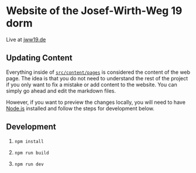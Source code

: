 # Website of the Josef-Wirth-Weg 19 dorm

Live at [jww19.de](https://jww19.de/en/index.html)

## Updating Content
Everything inside of [`src/content/pages`](https://github.com/Haussprecher-JWW19/jww19-website/tree/main/src/content/pages) is considered the content of the web page. The idea is that you do not need to understand the rest of the project if you only want to fix a mistake or add content to the website. You can simply go ahead and edit the markdown files.

However, if you want to preview the changes locally, you will need to have [Node.js](https://nodejs.org) installed and follow the steps for development below.

## Development
1. ```shell
   npm install
   ```
2. ```shell
   npm run build
   ```
3. ```shell
   npm run dev
   ```